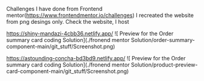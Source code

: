 
Challenges I have done from Frontend mentor(https://www.frontendmentor.io/challenges)
I recreated the website from png desings only.
Check the website, I host 

https://shiny-mandazi-4cbb36.netlify.app/
![ Preview for the Order summary card coding Solution](./fronend mentor Solution/order-summary-component-main/git_stuff/Screenshot.png)

https://astounding-concha-bd3bd9.netlify.app/
![ Preview for the Order summary card coding Solution](./fronend mentor Solution/product-preview-card-component-main/git_stuff/Screenshot.png)
